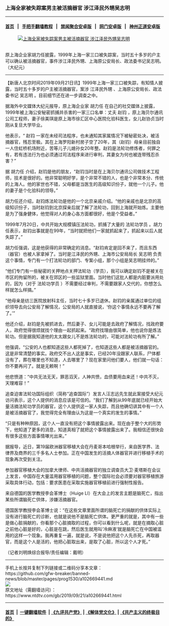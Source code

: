 ### 上海全家被失踪案男主被活摘器官   涉江泽民外甥吴志明
------------------------

#### [首页](https://github.com/gfw-breaker/banned-news/blob/master/README.md) &nbsp;&nbsp;|&nbsp;&nbsp; [手把手翻墙教程](https://github.com/gfw-breaker/guides/wiki) &nbsp;&nbsp;|&nbsp;&nbsp; [禁闻聚合安卓版](https://github.com/gfw-breaker/bn-android) &nbsp;&nbsp;|&nbsp;&nbsp; [网门安卓版](https://github.com/oGate2/oGate) &nbsp;&nbsp;|&nbsp;&nbsp; [神州正道安卓版](https://github.com/SzzdOgate/update) 



<div><div class="featured_image">
 <a href="https://i.ntdtv.com/assets/uploads/2019/09/13-8.jpg" target="_blank">
  <figure>
   <img alt="上海全家被失踪案男主被活摘器官   涉江泽民外甥吴志明" src="https://i.ntdtv.com/assets/uploads/2019/09/13-8-800x450.jpg"/>
  </figure><br/>
 </a>
 <span class="caption">
  原上海企业家胡力任披露，1999年上海一家三口被失踪案，当时五十多岁的户主可以确认被活摘器官，事件涉江泽民外甥、上海原公安局长、政法委书记吴志明。（大纪元）
 </span>
</div>
</div><hr/><div><div class="post_content" itemprop="articleBody">
 <p>
  【新唐人北京时间2019年09月21日讯】1999年上海一家三口被失踪，有知情人披露，当时五十多岁的户主被活摘器官，案涉
  <ok href="https://www.ntdtv.com/gb/江泽民外甥.htm">
   江泽民外甥
  </ok>
  、上海原公安局长、政法委书记
  <ok href="https://www.ntdtv.com/gb/吴志明.htm">
   吴志明
  </ok>
  。目前细节还在进一步调查之中。
 </p>
 <p>
  据海外中文媒体大纪元报导，原上海企业家
  <ok href="https://www.ntdtv.com/gb/胡力任.htm">
   胡力任
  </ok>
  在自己的社交媒体上披露，1999年被上海公安秘密抓捕并杀害的一家三口名单：丈夫
  <ok href="https://www.ntdtv.com/gb/赵钧.htm">
   赵钧
  </ok>
  ，原上海贝尔通讯公司工程师，妻子徐美琪是原上海市徐汇区中心医院化验科医生，女儿赵协贞当时刚从复旦大学毕业。
 </p>
 <p>
  他表示，“
  <ok href="https://www.ntdtv.com/gb/赵钧.htm">
   赵钧
  </ok>
  一家在未经司法程序，也未通知其家属情况下被秘密处决，被活摘器官，残忍至极。其在上海罗阳新村房子空了20年，其（赵钧）母亲目前独自一人住虹桥机场附近，苦等儿子儿媳孙女20年整。赵钧是法轮功修炼者，何罪之有，若有违法行为也必须通过司法程序来进行审判，其妻女为何也被连带残忍杀害？”
 </p>
 <p>
  据
  <ok href="https://www.ntdtv.com/gb/胡力任.htm">
   胡力任
  </ok>
  介绍，赵钧是他的朋友，“赵钧当时是在上海贝尔通讯公司做技术工程师，技术是很好的。他非常聪明好学，是个非常不错的人，也是个非常本分、传统的上海人。他的家世也不错，父母都是当医生的高级知识份子，就他一个儿子。他的妻子是个化验科的领导。”
 </p>
 <p>
  胡力任还介绍，赵钧炼法轮功是他的一个北京亲戚介绍。“他的亲戚也是北京的高级知识份子，当时赵钧到北京探亲后就了解了法轮功，回到上海就开始炼。主要他是为了强身健体，他觉得对人的身心各方面都很好，他是个受益者。”
 </p>
 <p>
  1999年7月20日，中共开始大规模镇压法轮功，抓捕了大量的
  <ok href="https://www.ntdtv.com/gb/法轮功学员.htm">
   法轮功学员
  </ok>
  。胡力任表示，赵钧出事就是在99年，“当时就把他们一家就抓起来了，抓起来以后人就失踪了。”
 </p>
 <p>
  胡力任强调，这是他获得的非常确定的消息。“赵钧肯定是回不来了，而且东西（器官）也被人家拿掉了。当时是江泽民的外甥、上海市公安局局长
  <ok href="https://www.ntdtv.com/gb/吴志明.htm">
   吴志明
  </ok>
  负责这个事情，专门有一个打法轮功的部门、专案小组，那个小组是吴志明挂帅的。”
 </p>
 <p>
  “他们专门有一些秘密的关押地点关押法轮功（学员），我可以确定赵钧不是被关在市区的拘留所的，被关在郊区的一些监狱里面。当时他们这批人都是内脏要派用处的，因为（对于
  <ok href="https://www.ntdtv.com/gb/法轮功学员.htm">
   法轮功学员
  </ok>
  ）不需要经过审判，不需要跟家人交代的，你想怎么样就怎么样搞。”
 </p>
 <p>
  “他母亲是纺三医院放射科主任，当时七十多岁已退休。赵钧的亲属通过单位的组织领导去向公安局了解情况，公安局的人就直接说，‘你这个事情永远不要再了解了。’”
 </p>
 <p>
  他还介绍，赵钧是先被抓进去，然后妻子、女儿可能是去政府了解情况，找政府要人，政府觉得很烦就找个理由一起抓起来。“政府找理由很简单，他也说你是炼法轮功。但是据我知道他的太太跟女儿不是炼法轮功的，可能对法轮功有所了解。”
 </p>
 <p>
  他强调，“公安的人也都知道这些人都死掉了，也知道这些人都是被活摘器官的。这是非常清楚的事实。政府交不出人这是事实，已经20年没跟家人联系，尸体都没有了，葬在哪里也不知道，人去哪里了？现在家里问他们要人，他们就一句话：你不要再问了。就是无赖啊！”
 </p>
 <p>
  他悲愤道：“中共无法无天，罪恶滔天，人神共愤，血债要用血来还！中共不灭，天理难容！”
 </p>
 <p>
  追查迫害法轮功国际组织（简称“追查国际”）发言人汪志远先生就此案接受大纪元访问表示，这个人提供的消息应该是可信的。“我们了解到从99年底就已经开始大量活摘法轮功学员的器官，这个人提供这一家人失踪，而且他确切讲其中有一个人是被活摘器官了，我觉得完全有理由认为这是一个真实的发生的事情。”
 </p>
 <p>
  “只是有种种原因，这个人一直没有把这个事情披露出来。现在由于整个大的形势下，他知道了更多的消息，知道真相了就把这个事情披露出来了。我相信还很快会有很多这些方面事情嚗光出来。”
 </p>
 <p>
  据报导，近日，第19届欧洲器官移植大会在丹麦哥本哈根举行，来自医学界、法律界及商界的三千多名人士参加。正在中国发生的活摘人体器官并进行移植手术的现象再次受到关注。
 </p>
 <p>
  参加器官移植大会的加拿大律师、中共活摘器官的独立调查员大卫‧麦塔斯在会议上发言，中国存在大量滥用器官移植的问题，整个国际社会必须要对器官移植旅游采取具体行动，包括：要求医患在采取实施器官移植前进行强制性报告。
 </p>
 <p>
  来自德国的医学教授李会革博士（Huige LI）在大会上的发言主题是脑死亡，指出某些所谓脑死亡供体，涉嫌活摘器官。
 </p>
 <p>
  德国医学教授李会革博士说：“在这些文章里面所谓的脑死亡的捐献的供体实际上没有进行脑死亡的诊断，也就是说他不是脑死亡供体。更严重的就是，其中有一些是做心脏捐献的，你看那个心脏摘取的过程，你可以看到什么呢，就是在摘取心脏之前他心脏是好的，心脏是在跳，然后医生就用叫‘冷麻液’就是脑死亡在中国被滥用的这样一个现象。我再重复一遍，就是说，不是说他把这个人先杀死，再取器官，而是这个人是活的，他把心脏取出来，是取了心脏，所以这个人才死。”
 </p>
 <p>
  （记者刘明焕综合报导/责任编辑：戴明）
 </p>
 <div class="single_ad">
 </div>
</div>
</div>
<hr/>
手机上长按并复制下列链接或二维码分享本文章：<br/>
https://github.com/gfw-breaker/banned-news/blob/master/pages/prog1530/a102669441.md <br/>
<a href='https://github.com/gfw-breaker/banned-news/blob/master/pages/prog1530/a102669441.md'><img src='https://github.com/gfw-breaker/banned-news/blob/master/pages/prog1530/a102669441.md.png'/></a> <br/>
原文地址（需翻墙访问）：https://www.ntdtv.com/gb/2019/09/21/a102669441.html


------------------------
#### [首页](https://github.com/gfw-breaker/banned-news/blob/master/README.md) &nbsp;|&nbsp; [一键翻墙软件](https://github.com/gfw-breaker/nogfw/blob/master/README.md) &nbsp;| [《九评共产党》](https://github.com/gfw-breaker/9ping.md/blob/master/README.md#九评之一评共产党是什么) | [《解体党文化》](https://github.com/gfw-breaker/jtdwh.md/blob/master/README.md) | [《共产主义的终极目的》](https://github.com/gfw-breaker/gczydzjmd.md/blob/master/README.md)


<img src='http://gfw-breaker.win/banned-news/pages/prog1530/a102669441.md' width='0px' height='0px'/>